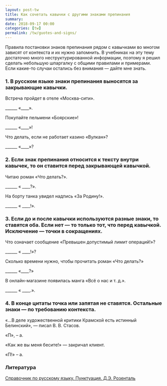 ```yaml
---
layout: post-tw
title: Как сочетать кавычки с другими знаками препинания
summary: 
date: 2018-09-17 00:00
categories: [tw]
permalink: /tw/guotes-and-signs/
---
```


Правила постановки знаков препинания рядом с кавычками во многом зависят от контекста и их нужно запомнить. В учебниках на эту тему достаточно много неструктурированной информации, поэтому я решил сделать небольшую шпаргалку с общими правилами и примерами. Если какие-то случаи остались без внимания — дайте мне знать.

### 1. В русском языке знаки препинания выносятся за закрывающие кавычки.

Встреча пройдет в отеле «Москва-сити».

______ «____».


Покупайте пельмени «Боярские»!

______ «____»!


Что делать, если не работает казино «Вулкан»?

______ «____»?


### 2. Если знак препинания относится к тексту внутри кавычек, то он ставится перед закрывающей кавычкой.

Читаю роман «Что делать?».

______ « ____?».

На борту танка увидел надпись «За Родину!».

______ « ____!».


### 3. Если до и после кавычки используются разные знаки, то ставятся оба. Если нет — то только тот, что перед кавычкой. Исключение — точки в сокращениях.

Что означает сообщение «Превышен допустимый лимит операций!»?

______ « ____!»?

Сколько времени нужно, чтобы прочитать роман «Что делать?»

______ «____?»

В онлайн-магазине появилась манга «Всё о нас и т. д.».

______ « ____.».


### 4. В конце цитаты точка или запятая не ставятся. Остальные знаки — по требованию контекста.

«...В деле художественной критики Крамской есть истинный Белинский», — писал В. В. Стасов.

«П», – а.


«Как же вы меня бесите!» — закричал клиент.

«П!» – а.

### Литература

[Справочник по русскому языку. Пунктуация. Д.Э. Розенталь](http://lib.rus.ec/b/118184/read)

